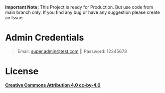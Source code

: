 **Important Note:** This Project is ready for Production. But use code from main branch only. If you find any bug or have any suggestion please create an Issue.
# Admin Credentials
> Email: super.admin@test.com || Password: 12345678
# License
**[Creative Commons Attribution 4.0	cc-by-4.0](https://creativecommons.org/licenses/by/4.0/)**
